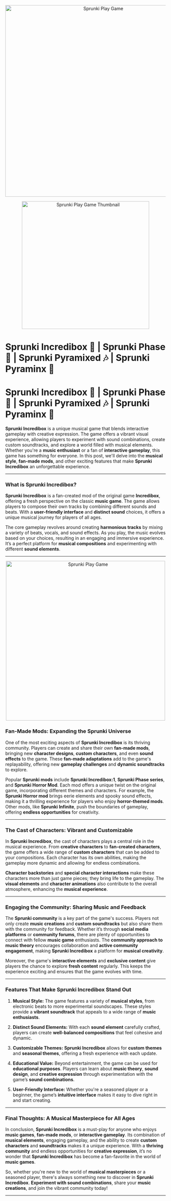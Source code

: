 
<p align="center">
  <a href="https://shorturl.at/VWVpI" target="_blank">
    <img src="https://img.shields.io/badge/Sprunki%20Play%20Game-%20Download-blue?style=for-the-badge&logo=roblox" alt="Sprunki Play Game" width="600">
  </a>
</p>

<p align="center">
  <a href="https://shorturl.at/VWVpI" target="_blank">
    <img src="https://i0.wp.com/scriptrst.com/wp-content/uploads/2025/01/DALL%C2%B7E-2025-01-20-10.22.15-A-vibrant-and-eye-catching-thumbnail-for-a-music-game-post.-The-thumbnail-features-the-words-Sprunki-Play-Game-in-bold-modern-font-with-a-fun-ener-1.webp?fit=300%2C300&ssl=1" alt="Sprunki Play Game Thumbnail" width="400">
  </a>
</p>

# Sprunki Incredibox 🎵 | Sprunki Phase 🌟 | Sprunki Pyramixed 🎶 | Sprunki Pyraminx 🔺
# Sprunki Incredibox 🎵 | Sprunki Phase 🌟 | Sprunki Pyramixed 🎶 | Sprunki Pyraminx 🔺




**Sprunki Incredibox** is a unique musical game that blends interactive gameplay with creative expression. The game offers a vibrant visual experience, allowing players to experiment with sound combinations, create custom soundtracks, and explore a world filled with musical elements. Whether you're a **music enthusiast** or a fan of **interactive gameplay**, this game has something for everyone. In this post, we'll delve into the **musical style**, **fan-made mods**, and other exciting features that make **Sprunki Incredibox** an unforgettable experience.

---

### What is Sprunki Incredibox?

**Sprunki Incredibox** is a fan-created mod of the original game **Incredibox**, offering a fresh perspective on the classic **music game**. The game allows players to compose their own tracks by combining different sounds and beats. With a **user-friendly interface** and **distinct sound** choices, it offers a unique musical journey for players of all ages.

The core gameplay revolves around creating **harmonious tracks** by mixing a variety of beats, vocals, and sound effects. As you play, the music evolves based on your choices, resulting in an engaging and immersive experience. It’s a perfect platform for **musical compositions** and experimenting with different **sound elements**.

---
<p align="center">
  <a href="https://shorturl.at/VWVpI" target="_blank">
    <img src="https://img.shields.io/badge/Sprunki%20Play%20Game-%20Download-blue?style=for-the-badge&logo=roblox" alt="Sprunki Play Game" width="500">
  </a>
</p>

### Fan-Made Mods: Expanding the Sprunki Universe

One of the most exciting aspects of **Sprunki Incredibox** is its thriving community. Players can create and share their own **fan-made mods**, bringing new **character designs**, **custom characters**, and even **sound effects** to the game. These **fan-made adaptations** add to the game's replayability, offering new **gameplay challenges** and **dynamic soundtracks** to explore.

Popular **Sprunki mods** include **Sprunki Incredibox:1**, **Sprunki Phase series**, and **Sprunki Horror Mod**. Each mod offers a unique twist on the original game, incorporating different themes and characters. For example, the **Sprunki Horror mod** brings eerie elements and spooky sound effects, making it a thrilling experience for players who enjoy **horror-themed mods**. Other mods, like **Sprunki Infinite**, push the boundaries of gameplay, offering **endless opportunities** for creativity.

---

### The Cast of Characters: Vibrant and Customizable

In **Sprunki Incredibox**, the cast of characters plays a central role in the musical experience. From **creative characters** to **fan-created characters**, the game offers a wide range of **custom characters** that can be added to your compositions. Each character has its own abilities, making the gameplay more dynamic and allowing for endless combinations.

**Character backstories** and **special character interactions** make these characters more than just game pieces; they bring life to the gameplay. The **visual elements** and **character animations** also contribute to the overall atmosphere, enhancing the **musical experience**.

---

### Engaging the Community: Sharing Music and Feedback

The **Sprunki community** is a key part of the game's success. Players not only create **music creations** and **custom soundtracks** but also share them with the community for feedback. Whether it’s through **social media platforms** or **community forums**, there are plenty of opportunities to connect with fellow **music game** enthusiasts. The **community approach to music theory** encourages collaboration and **active community engagement**, making **Sprunki Incredibox** a platform for **musical creativity**.

Moreover, the game's **interactive elements** and **exclusive content** give players the chance to explore **fresh content** regularly. This keeps the experience exciting and ensures that the game evolves with time.

---

### Features That Make Sprunki Incredibox Stand Out

1. **Musical Style:** The game features a variety of **musical styles**, from electronic beats to more experimental soundscapes. These styles provide a **vibrant soundtrack** that appeals to a wide range of **music enthusiasts**.
   
2. **Distinct Sound Elements:** With each **sound element** carefully crafted, players can create **well-balanced compositions** that feel cohesive and dynamic.

3. **Customizable Themes:** **Sprunki Incredibox** allows for **custom themes** and **seasonal themes**, offering a fresh experience with each update.

4. **Educational Value:** Beyond entertainment, the game can be used for **educational purposes**. Players can learn about **music theory**, **sound design**, and **creative expression** through experimentation with the game’s **sound combinations**.

5. **User-Friendly Interface:** Whether you're a seasoned player or a beginner, the game’s **intuitive interface** makes it easy to dive right in and start creating.

---

### Final Thoughts: A Musical Masterpiece for All Ages

In conclusion, **Sprunki Incredibox** is a must-play for anyone who enjoys **music games**, **fan-made mods**, or **interactive gameplay**. Its combination of **musical elements**, engaging gameplay, and the ability to create **custom characters** and **soundtracks** makes it a unique experience. With a **thriving community** and endless opportunities for **creative expression**, it’s no wonder that **Sprunki Incredibox** has become a fan-favorite in the world of **music games**.

So, whether you're new to the world of **musical masterpieces** or a seasoned player, there's always something new to discover in **Sprunki Incredibox**. **Experiment with sound combinations**, share your **music creations**, and join the vibrant community today!

---
